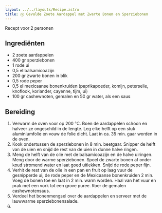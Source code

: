 ```yaml
---
layout: ../../layouts/Recipe.astro
title: Ⓥ Gevulde Zoete Aardappel met Zwarte Bonen en Sperziebonen
---
```

R﻿ecept voor 2 personen

## Ingrediënten

* 2﻿ zoete aardappelen
* 4﻿00 gr sperziebonen
* 1﻿ rode ui
* 0﻿,5 el balsamicoazijn
* 2﻿00 gr zwarte bonen in blik
* 0﻿,5 rode peper
* 0﻿,5 el mexicaanse bonenkruiden (paprikapoeder, komijn, peterselie, knoflook, koriander, cayenne, tijm, ui)
* 1﻿00 gr cashewnoten, gemalen en 50 gr water, als een saus

## Bereiding

1. Verwarm de oven voor op 200 °C. Boen de aardappelen schoon en halveer ze ongeschild in de lengte. Leg elke helft op een stuk aluminiumfolie en vouw de folie dicht. Laat in ca. 35 min. gaar worden in de oven.
2. Kook ondertussen de sperziebonen in 8 min. beetgaar. Snipper de helft van de uien en snijd de rest van de uien in dunne halve ringen.
3. Meng de helft van de olie met de balsamicoazijn en de halve uiringen. Meng door de warme sperziebonen. Spoel de zwarte bonen af onder koud stromend water en laat goed uitlekken. Snijd de rode peper fijn.
4. Verhit de rest van de olie in een pan en fruit op laag vuur de gesnipperde ui, de rode peper en de Mexicaanse bonenkruiden 2 min. Voeg de bonen toe en laat in 2 min. warm worden. Haal van het vuur en prak met een vork tot een grove puree. Roer de gemalen cashewnotensaus.
5. Verdeel het bonenmengsel over de aardappelen en serveer met de lauwwarme sperziebonensalade.
6.